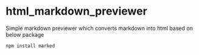 # html_markdown_previewer
Simple markdown previewer which converts markdown into html based on below package
```js
npm install marked
```
